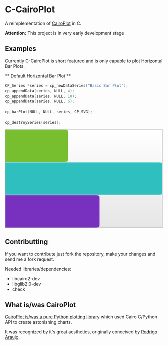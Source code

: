 C-CairoPlot
===========

A reimplementation of [CairoPlot](http://cairoplot.sourceforge.net/index.html)
in C.

**Attention:** This project is in very early development stage

Examples
--------

Currently C-CairoPlot is short featured and is only capable to plot Horizontal Bar Plots. 

** Default Horizontal Bar Plot **
```C
CP_Series *series = cp_newDataSeries("Basic Bar Plot");
cp_appendData(series, NULL, 4);
cp_appendData(series, NULL, 10);
cp_appendData(series, NULL, 6);

cp_barPlot(NULL, NULL, series, CP_SVG);

cp_destroySeries(series);
```
![Default Horizontal Bar Plot](https://github.com/magnunleno/C-CairoPlot/raw/master/examples/images/horiz_bar_plot.svg)

Contributting
-------------

If you want to contribute just fork the repository, make your changes and send me a fork request.

Needed libraries/dependencies:
 * libcairo2-dev
 * libglib2.0-dev
 * check

What is/was CairoPlot
---------------------

[CairoPlot is/was a pure Python plotting
library](https://github.com/rodrigoaraujo01/cairoplot) which used Cairo C/Python API
to create astonishing charts.

It was recognized by it's great aesthetics, originally conceived by [Rodrigo
Araujo](https://github.com/rodrigoaraujo01).

